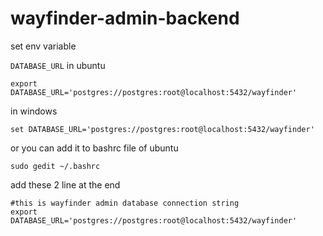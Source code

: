 # wayfinder-admin-backend

set env variable

`DATABASE_URL` in ubuntu

`export DATABASE_URL='postgres://postgres:root@localhost:5432/wayfinder'`

in windows

`set DATABASE_URL='postgres://postgres:root@localhost:5432/wayfinder'`

or you can add it to bashrc file of ubuntu

`sudo gedit ~/.bashrc`

add these 2 line at the end

```
#this is wayfinder admin database connection string
export DATABASE_URL='postgres://postgres:root@localhost:5432/wayfinder'
```
